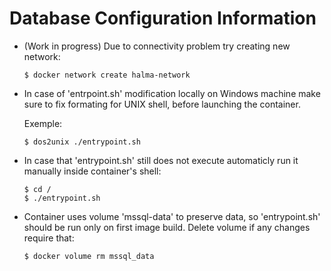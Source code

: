 ﻿# Database Configuration Information

-  (Work in progress) Due to connectivity problem try creating new network: 

	```code
	$ docker network create halma-network
	```


- In case of 'entrpoint.sh' modification locally on Windows machine make sure to fix formating for UNIX shell, before launching the container.

	Exemple:

	```code
	$ dos2unix ./entrypoint.sh
	```

- In case that 'entrypoint.sh' still does not execute automaticly run it manually inside container's shell:

	```code
	$ cd / 
	$ ./entrypoint.sh
	```
- Container uses volume 'mssql-data' to preserve data, so 'entrypoint.sh' should be run only on first image build. 
  Delete volume if any changes require that:
	
	```code
	$ docker volume rm mssql_data
	```
